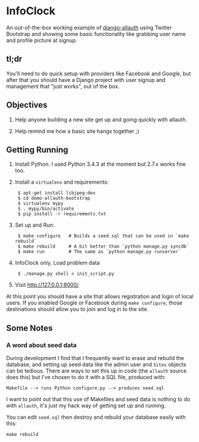 # InfoClock

An out-of-the-box working example of [django-allauth](https://github.com/pennersr/django-allauth)
using Twitter Bootstrap and showing some basic functionality like grabbing user name and profile
picture at signup.

## tl;dr

You'll need to do quick setup with providers like Facebook and Google, but
after that you should have a Django project with user signup and management
that "just works", out of the box.

## Objectives

1. Help anyone building a new site get up and going quickly with allauth.

2. Help remind me how a basic site hangs together ;)


## Getting Running


1. Install Python. I used Python 3.4.3 at the moment but 2.7.x works fine too.

2. Install a ``virtualenv`` and requirements:

        $ apt-get install libjpeg-dev
        $ cd demo-allauth-bootstrap
        $ virtualenv mypy
        $ . mypy/bin/activate
        $ pip install -r requirements.txt


3. Set up and Run:

        $ make configure   # Builds a seed.sql that can be used in `make rebuild`
        $ make rebuild     # A bit better than `python manage.py syncdb`
        $ make run         # The same as `python manage.py runserver`

4. InfoClock only. Load problem data

        $ ./manage.py shell < init_script.py

5. Visit http://127.0.0.1:8000/


At this point you should have a site that allows registration and
login of local users. If you enabled Google or Facebook during ``make configure``,
those destinations should allow you to join and log in to the site.


## Some Notes

### A word about seed data

During development I find that I frequently want to erase and rebuild the database,
and setting up seed data like the admin user and ``Sites`` objects can be tedious.
There are ways to set this up in code (the ``allauth`` source does this) but I've
chosen to do it with a SQL file, produced with:

    Makefile --> runs Python configure.py --> produces seed.sql

I want to point out that this use of Makefiles and seed data is nothing to do with
``allauth``, it's just my hack way of getting set up and running.

You can edit ``seed.sql`` then destroy and rebuild your database easily with this:

    make rebuild

